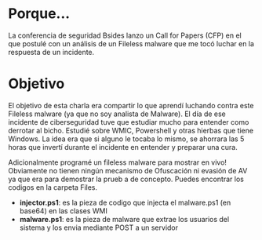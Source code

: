 # Porque...
La conferencia de seguridad Bsides lanzo un Call for Papers (CFP) en el que postulé con un análisis de un Fileless malware que me tocó luchar en la respuesta de un incidente.

# Objetivo
El objetivo de esta charla era compartir lo que aprendí luchando contra este Fileless malware (ya que no soy analista de Malware). El día de ese incidente de ciberseguridad tuve que estudiar mucho para entender como derrotar al bicho. Estudié sobre WMIC, Powershell y otras hierbas que tiene Windows. La idea era que si alguno le tocaba lo mismo, se ahorrara las 5 horas que invertí durante el incidente en entender y preparar una cura.

Adicionalmente programé un fileless malware para mostrar en vivo! Obviamente no tienen ningún mecanismo de Ofuscación ni evasión de AV ya que era para demostrar la prueb a de concepto. Puedes encontrar los codigos en la carpeta Files.
* **injector.ps1**: es la pieza de codigo que injecta el malware.ps1 (en base64) en las clases WMI
* **malware.ps1**: es la pieza de malware que extrae los usuarios del sistema y los envia mediante POST a un servidor
